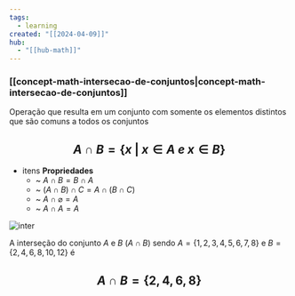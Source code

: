 ```yaml
---
tags:
  - learning
created: "[[2024-04-09]]"
hub:
  - "[[hub-math]]"
---
```

### [[concept-math-intersecao-de-conjuntos|concept-math-intersecao-de-conjuntos]]

Operação que resulta em um conjunto com somente os elementos distintos que são comuns a todos os conjuntos
## $$A\cap B=\{x\ |\ x\in A\ e\ x\in B\}$$
- itens **Propriedades**
	- ~ $A\cap B=B\cap A$
	- ~ $(A\cap B)\cap C=A\cap (B\cap C)$
	- ~ $A\cap \varnothing=A$
	- ~ $A\cap A=A$

![inter](https://i.imgur.com/O8kDOMV.png)

A interseção do conjunto $A$ e $B$ $(A\cap B)$ sendo $A=\{1,2,3,4,5,6,7,8\}$  e $B=\{2,4,6,8,10,12\}$ é
## $$A\cap B=\{2,4,6,8\}$$

